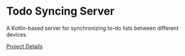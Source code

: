 # Todo Syncing Server
A Kotlin-based server for synchronizing to-do lists between different devices.

[Project Details](../../wiki/home)
